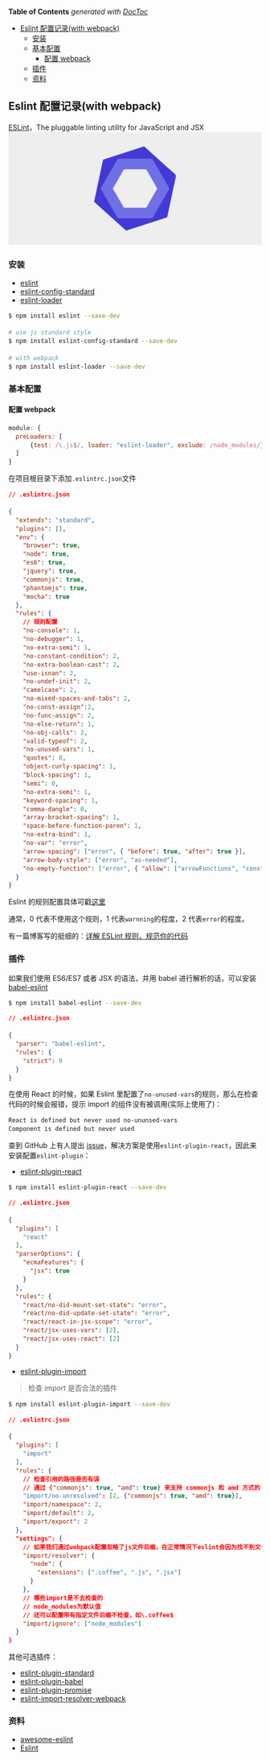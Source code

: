 <!-- START doctoc generated TOC please keep comment here to allow auto update -->
<!-- DON'T EDIT THIS SECTION, INSTEAD RE-RUN doctoc TO UPDATE -->
**Table of Contents**  *generated with [DocToc](https://github.com/thlorenz/doctoc)*

- [Eslint 配置记录(with webpack)](#eslint-%E9%85%8D%E7%BD%AE%E8%AE%B0%E5%BD%95with-webpack)
  - [安装](#%E5%AE%89%E8%A3%85)
  - [基本配置](#%E5%9F%BA%E6%9C%AC%E9%85%8D%E7%BD%AE)
    - [配置 webpack](#%E9%85%8D%E7%BD%AE-webpack)
  - [插件](#%E6%8F%92%E4%BB%B6)
  - [资料](#%E8%B5%84%E6%96%99)

<!-- END doctoc generated TOC please keep comment here to allow auto update -->

## Eslint 配置记录(with webpack)

[ESLint](http://eslint.org/)，The pluggable linting utility for JavaScript and JSX
![eslint](../../image/es-lint.jpg)

### 安装

- [eslint](https://github.com/eslint/eslint)
- [eslint-config-standard](https://github.com/feross/eslint-config-standard)
- [eslint-loader](https://github.com/MoOx/eslint-loader)

```bash
$ npm install eslint --save-dev

# use js standard style
$ npm install eslint-config-standard --save-dev

# with webpack
$ npm install eslint-loader --save-dev
```

### 基本配置

#### 配置 webpack

```javascript
module: {
  preLoaders: [
      {test: /\.js$/, loader: "eslint-loader", exclude: /node_modules/}
  ]
}
```

在项目根目录下添加`.eslintrc.json`文件

```json
// .eslintrc.json

{
  "extends": "standard",
  "plugins": [],
  "env": {
    "browser": true,
    "node": true,
    "es6": true,
    "jquery": true,
    "commonjs": true,
    "phantomjs": true,
    "mocha": true
  },
  "rules": {
    // 规则配置
    "no-console": 1,
    "no-debugger": 1,
    "no-extra-semi": 1,
    "no-constant-condition": 2,
    "no-extra-boolean-cast": 2,
    "use-isnan": 2,
    "no-undef-init": 2,
    "camelcase": 2,
    "no-mixed-spaces-and-tabs": 2,
    "no-const-assign":2,
    "no-func-assign": 2,
    "no-else-return": 1,
    "no-obj-calls": 2,
    "valid-typeof": 2,
    "no-unused-vars": 1,
    "quotes": 0,
    "object-curly-spacing": 1,
    "block-spacing": 1,
    "semi": 0,
    "no-extra-semi": 1,
    "keyword-spacing": 1,
    "comma-dangle": 0,
    "array-bracket-spacing": 1,
    "space-before-function-paren": 1,
    "no-extra-bind": 1,
    "no-var": "error",
    "arrow-spacing": ["error", { "before": true, "after": true }],
    "arrow-body-style": ["error", "as-needed"],
    "no-empty-function": ["error", { "allow": ["arrowFunctions", "constructors"] }]
  }
}
```

Eslint 的规则配置具体可戳[这里](http://eslint.org/docs/rules/)

通常，0 代表不使用这个规则，1 代表`warnning`的程度，2 代表`error`的程度。

有一篇博客写的挺细的：[详解 ESLint 规则，规范你的代码](http://guowenfh.github.io/2016/08/07/ESLint-Rules/)

### 插件

如果我们使用 ES6/ES7 或者 JSX 的语法，并用 babel 进行解析的话，可以安装 [babel-eslint](https://github.com/babel/babel-eslint)

```bash
$ npm install babel-eslint --save-dev
```

```json
// .eslintrc.json

{
  "parser": "babel-eslint",
  "rules": {
    "strict": 0
  }
}
```

在使用 React 的时候，如果 Eslint 里配置了`no-unused-vars`的规则，那么在检查代码的时候会报错，提示 import 的组件没有被调用(实际上使用了)：

```bash
React is defined but never used no-ununsed-vars
Component is defined but never used
```

查到 GitHub 上有人提出 [issue](https://github.com/eslint/eslint/issues/4821)，解决方案是使用`eslint-plugin-react`，因此来安装配置`eslint-plugin`：

- [eslint-plugin-react](https://github.com/yannickcr/eslint-plugin-react)

```bash
$ npm install eslint-plugin-react --save-dev
```

```json
// .eslintrc.json

{
  "plugins": [
    "react"
  ],
  "parserOptions": {
    "ecmaFeatures": {
      "jsx": true
    }
  },
  "rules": {
    "react/no-did-mount-set-state": "error",
    "react/no-did-update-set-state": "error",
    "react/react-in-jsx-scope": "error",
    "react/jsx-uses-vars": [2],
    "react/jsx-uses-react": [2]
  }
}
```

- [eslint-plugin-import](https://github.com/benmosher/eslint-plugin-import)

> 检查 import 是否合法的插件

```bash
$ npm install eslint-plugin-import --save-dev
```

```json
// .eslintrc.json

{
  "plugins": [
    "import"
  ],
  "rules": {
  	// 检查引用的路径是否有误
  	// 通过 {"commonjs": true, "amd": true} 来支持 commonjs 和 amd 方式的 require
  	"import/no-unresolved": [2, {"commonjs": true, "amd": true}],
    "import/namespace": 2,
  	"import/default": 2,
  	"import/export": 2
  },
  "settings": {
  	// 如果我们通过webpack配置忽略了js文件后缀，在正常情况下eslint会因为找不到文件而报错。因此需要在settings里配置可省略的后缀名
    "import/resolver": {
      "node": {
        "extensions": [".coffee", ".js", ".jsx"]
      }
    },
    // 哪些import是不去检查的
    // node_modules为默认值
    // 还可以配置带有指定文件后缀不检查，如\.coffee$ 
    "import/ignore": ["node_modules"]
  }
}
```

其他可选插件：

- [eslint-plugin-standard](https://github.com/xjamundx/eslint-plugin-standard)
- [eslint-plugin-babel](https://github.com/babel/eslint-plugin-babel)
- [eslint-plugin-promise](https://github.com/xjamundx/eslint-plugin-promise/)
- [eslint-import-resolver-webpack](https://www.npmjs.com/package/eslint-import-resolver-webpack)

### 资料

- [awesome-eslint](https://github.com/dustinspecker/awesome-eslint)
- [Eslint](http://eslint.org/)